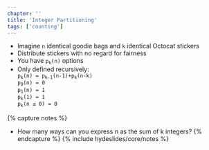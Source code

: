 ```yaml
---
chapter: ''
title: 'Integer Partitioning'
tags: ['counting']
---
```


<ul>
  <li class="fragment"><div class="deflate">Imagine <code>n</code> identical goodie bags and <code>k</code> identical Octocat stickers</div></li>
  <li class="fragment"><div class="deflate">Distribute stickers with no regard for fairness</div></li>
  <li class="fragment"><div class="deflate">You have <code>p<sub>k</sub>(n)</code> options</div></li>
  <li class="fragment"><div class="deflate">Only defined recursively:<br>
    <code>p<sub>k</sub>(n) = p<sub>k-1</sub>(n-1)+p<sub>k</sub>(n-k)</code><br>
    <code>p<sub>0</sub>(n) = 0</code><br>
    <code>p<sub>1</sub>(n) = 1</code><br>
    <code>p<sub>k</sub>(1) = 1</code><br>
    <code>p<sub>k</sub>(n ≤ 0) = 0</code></div></li>
</ul>


{% capture notes %}
* How many ways can you express n as the sum of k integers?
{% endcapture %}
{% include hydeslides/core/notes %}
